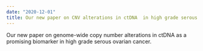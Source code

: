 ```yaml
---
date: "2020-12-01"
title: Our new paper on CNV alterations in ctDNA  in high grade serous ovarian cancer is out !
---
```


Our new paper on genome-wide copy number alterations in ctDNA as a promising biomarker in high grade serous ovarian cancer.

<!--more-->

